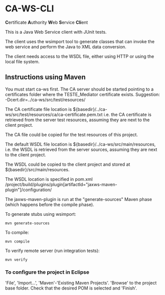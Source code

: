 # CA-WS-CLI

**C**ertificate **A**uthority **W**eb **S**ervice **Cli**ent

This is a Java Web Service client with JUnit tests.

The client uses the wsimport tool
to generate classes that can invoke the web service and
perform the Java to XML data conversion.

The client needs access to the WSDL file,
either using HTTP or using the local file system.


## Instructions using Maven

You must start ca-ws first.
The CA server should be started pointing to a certificates folder where the TESTE_Mediator certificate exists.
Suggestion: -Dcert.dir=../ca-ws/src/test/resources/

The CA certificate file location is ${basedir}/../ca-ws/src/test/resources/ca/ca-certificate.pem.txt
i.e. the CA certificate is retrieved from the server test resources, assuming they are next to the client project.

The CA file could be copied for the test resources of this project.

The default WSDL file location is ${basedir}/../ca-ws/src/main/resources,
i.e. the WSDL is retrieved from the server sources,
assuming they are next to the client project.

The WSDL could be copied to the client project and
stored at ${basedir}/src/main/resources.

The WSDL location is specified in pom.xml
/project/build/plugins/plugin[artifactId="jaxws-maven-plugin"]/configuration/

The jaxws-maven-plugin is run at the "generate-sources" Maven phase
(which happens before the compile phase).

To generate stubs using wsimport:

```
mvn generate-sources
```

To compile:
```
mvn compile
```

To verify remote server (run integration tests):
```
mvn verify
```

### To configure the project in Eclipse

'File', 'Import...', 'Maven'-'Existing Maven Projects'.
'Browse' to the project base folder.
Check that the desired POM is selected and 'Finish'.
